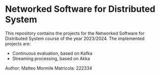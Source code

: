 # Networked Software for Distributed System

This repository contains the projects for the Networked Software for Distributed System course of the year 2023/2024. The implemented projects are:
- Continuous evaluation, based on Kafka
- Streaming processing, based on Akka

Author: Matteo Mormile
Matricola: 222334
